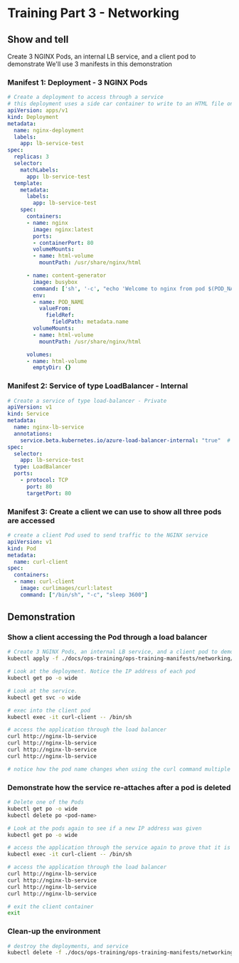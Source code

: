 # Training Part 3 - Networking
## Show and tell
Create 3 NGINX Pods, an internal LB service, and a client pod to demonstrate
We'll use 3 manifests in this demonstration

### Manifest 1: Deployment - 3 NGINX Pods
```yaml
# Create a deployment to access through a service
# this deployment uses a side car container to write to an HTML file on the NGINX container
apiVersion: apps/v1
kind: Deployment
metadata:
  name: nginx-deployment
  labels:
    app: lb-service-test
spec:
  replicas: 3
  selector:
    matchLabels:
      app: lb-service-test
  template:
    metadata:
      labels:
        app: lb-service-test
    spec:
      containers:
      - name: nginx
        image: nginx:latest
        ports:
        - containerPort: 80
        volumeMounts:
        - name: html-volume
          mountPath: /usr/share/nginx/html

      - name: content-generator
        image: busybox
        command: ['sh', '-c', "echo 'Welcome to nginx from pod $(POD_NAME)' > /usr/share/nginx/html/index.html && sleep 3600"]
        env:
        - name: POD_NAME
          valueFrom:
            fieldRef:
              fieldPath: metadata.name
        volumeMounts:
        - name: html-volume
          mountPath: /usr/share/nginx/html

      volumes:
      - name: html-volume
        emptyDir: {}
```
### Manifest 2: Service of type LoadBalancer - Internal
```yaml
# Create a service of type load-balancer - Private
apiVersion: v1
kind: Service
metadata:
  name: nginx-lb-service
  annotations:
    service.beta.kubernetes.io/azure-load-balancer-internal: "true"  # Internal LoadBalancer for Azure
spec:
  selector:
    app: lb-service-test
  type: LoadBalancer
  ports:
    - protocol: TCP
      port: 80
      targetPort: 80
```
### Manifest 3: Create a client we can use to show all three pods are accessed
```yaml
# create a client Pod used to send traffic to the NGINX service
apiVersion: v1
kind: Pod
metadata:
  name: curl-client
spec:
  containers:
  - name: curl-client
    image: curlimages/curl:latest
    command: ["/bin/sh", "-c", "sleep 3600"]
```
## Demonstration
### Show a client accessing the Pod through a load balancer
```bash
# Create 3 NGINX Pods, an internal LB service, and a client pod to demonstrate
kubectl apply -f ./docs/ops-training/ops-training-manifests/networking/lb-service-example.yaml

# Look at the deployment. Notice the IP address of each pod 
kubectl get po -o wide

# Look at the service.
kubectl get svc -o wide

# exec into the client pod
kubectl exec -it curl-client -- /bin/sh

# access the application through the load balancer
curl http://nginx-lb-service
curl http://nginx-lb-service
curl http://nginx-lb-service
curl http://nginx-lb-service

# notice how the pod name changes when using the curl command multiple times. The service is a basic load balancer
```

### Demonstrate how the service re-attaches after a pod is deleted
```bash
# Delete one of the Pods
kubectl get po -o wide
kubectl delete po <pod-name>

# Look at the pods again to see if a new IP address was given
kubectl get po -o wide

# access the application through the service again to prove that it is re-associated
kubectl exec -it curl-client -- /bin/sh

# access the application through the load balancer
curl http://nginx-lb-service
curl http://nginx-lb-service
curl http://nginx-lb-service
curl http://nginx-lb-service

# exit the client container
exit
```

### Clean-up the environment
```bash
# destroy the deployments, and service
kubectl delete -f ./docs/ops-training/ops-training-manifests/networking/lb-service-example.yaml
```

